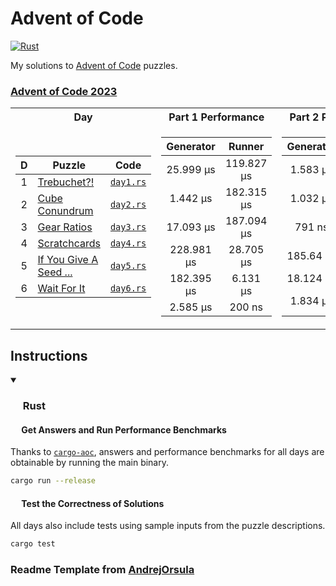 # Advent of Code

<p>
  <a href="https://github.com/Famoto/AdventOfCode2023/actions/workflows/rust.yml">   <img alt="Rust"   src="https://github.com/Famoto/AdventOfCode2023/actions/workflows/rust.yml/badge.svg"></a>
</p>

My solutions to [Advent of Code](https://adventofcode.com) puzzles.

### [Advent of Code 2023](https://adventofcode.com/2023)

<table>
<tr><th>Day</th><th>Part 1 Performance</th><th>Part 2 Performance</th></tr>
<tr><td>

| D | Puzzle                                                        |           Code           |
|:-:|---------------------------------------------------------------|:------------------------:|
| 1 | [Trebuchet?!](https://adventofcode.com/2023/day/1)            | [`day1.rs`](src/day1.rs) |
| 2 | [Cube Conundrum](https://adventofcode.com/2023/day/2)         | [`day2.rs`](src/day2.rs) |
| 3 | [Gear Ratios](https://adventofcode.com/2023/day/3)            | [`day3.rs`](src/day3.rs) |
| 4 | [Scratchcards](https://adventofcode.com/2023/day/4)           | [`day4.rs`](src/day4.rs) |
| 5 | [If You Give A Seed ...](https://adventofcode.com/2023/day/5) | [`day5.rs`](src/day5.rs) |
| 6 | [Wait For It](https://adventofcode.com/2023/day/6)            | [`day6.rs`](src/day6.rs) |

</td><td>

| Generator  |   Runner   |
|:----------:|:----------:|
| 25.999 µs  | 119.827 µs |
|  1.442 µs  | 182.315 µs |
| 17.093 µs  | 187.094 µs |
| 228.981 µs | 28.705 µs  |
| 182.395 µs |  6.131 µs  |
|  2.585 µs  |   200 ns   |

</td><td>

| Generator |   Runner   |
|:---------:|:----------:|
| 1.583 µs  |  1.228 ms  |
| 1.032 µs  | 170.803 µs |
|  791 ns   | 113.365 µs |
| 185.64 µs | 904.499 ms |
| 18.124 µs |  3.927 s   |
| 1.834 µs  |  2.573 ms  |

</td></tr>
</table>

## Instructions

<details open>
<summary><h3><a href="#-rust"><img src="https://rustacean.net/assets/rustacean-flat-noshadow.svg" width="16" height="16"></a> Rust</h3></summary>

#### <a href="#-test-the-correctness-of-solutions"><img src="https://www.svgrepo.com/show/271355/rocket-ship-rocket.svg" width="14" height="14"></a> Get Answers and Run Performance Benchmarks

Thanks to [`cargo-aoc`](https://github.com/gobanos/cargo-aoc), answers and performance benchmarks for all days are obtainable by running the main binary.

```bash
cargo run --release
```

#### <a href="#-test-the-correctness-of-solutions"><img src="https://www.svgrepo.com/show/269868/lab.svg" width="14" height="14"></a> Test the Correctness of Solutions

All days also include tests using sample inputs from the puzzle descriptions.

```bash
cargo test
```

</details>

### Readme Template from [AndrejOrsula](https://github.com/AndrejOrsula/aoc)
